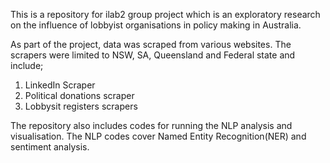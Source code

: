 
This is a repository for ilab2 group project which is an exploratory research on the influence of lobbyist organisations in policy making in Australia.


As part of the project, data was scraped from various websites. The scrapers were limited to NSW, SA, Queensland and Federal state and include;
1. LinkedIn Scraper
2. Political donations scraper
3. Lobbysit registers scrapers

The repository also includes codes for running the NLP analysis and visualisation.
The NLP codes cover Named Entity Recognition(NER) and sentiment analysis.
 

